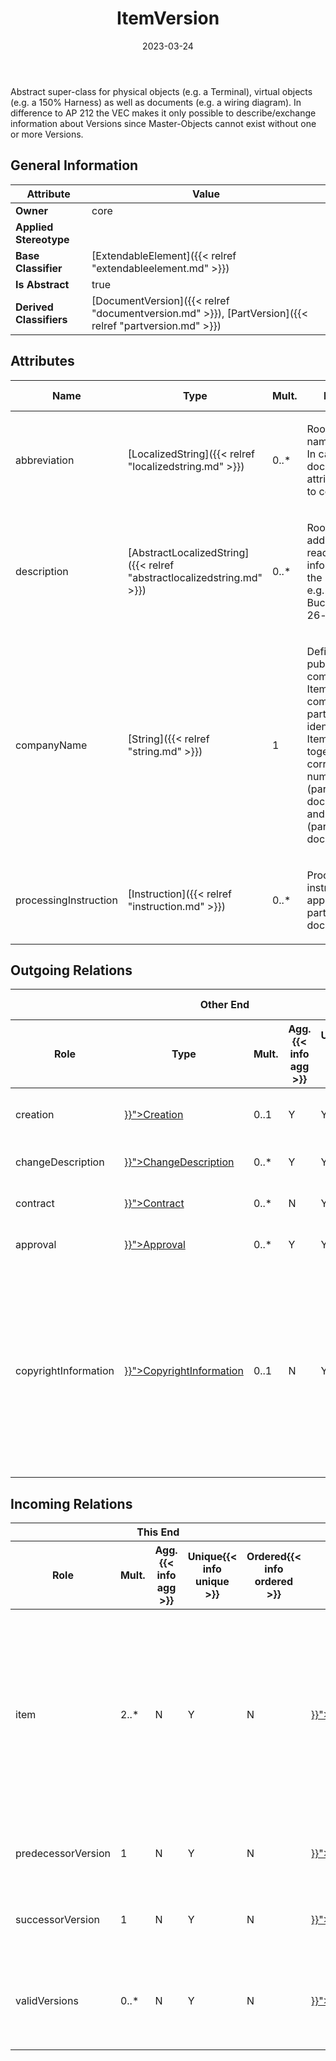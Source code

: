 ﻿---
title: ItemVersion
toc: false
type: specs
date: "2023-03-24"
draft: false
specification: VEC
version: 2.0.2
documentType: "Recommendation"
elementType: Class
classes:
  - ItemVersion
menu_name: vec-2.0.2
---
<p> Abstract super-class for physical objects (e.g. a Terminal), virtual objects (e.g. a 150% Harness) as well as documents (e.g. a wiring diagram). In difference to AP 212 the VEC makes it only possible to describe/exchange information about Versions since Master-Objects cannot exist without one or more Versions.      </p>

## General Information

| Attribute               | Value |
|-------------------------|-------|
| **Owner**               | core |
| **Applied Stereotype**  |   |
| **Base Classifier**     | [ExtendableElement]({{< relref "extendableelement.md" >}})<br/>  |
| **Is Abstract**         | true |
| **Derived Classifiers** | [DocumentVersion]({{< relref "documentversion.md" >}}), [PartVersion]({{< relref "partversion.md" >}}) |

## Attributes
|  Name  |  Type  |  Mult.  |  Description  |  Owning Classifier  |
|--------|--------|---------|---------------|--------------|
|abbreviation| [LocalizedString]({{< relref "localizedstring.md" >}}) | 0..* | <p> Room for a short name of the Item. In case of a document the attribute is wanted to contain its title.      </p> | [ItemVersion]({{< relref "itemversion.md" >}}) |
|description| [AbstractLocalizedString]({{< relref "abstractlocalizedstring.md" >}}) | 0..* | <p>Room for additional, human readable information about the ItemVersion.  e.g. Buchsengehäuse 26-polig </p> | [ItemVersion]({{< relref "itemversion.md" >}}) |
|companyName| [String]({{< relref "string.md" >}}) | 1 | <p> Defines the publishing company of the ItemVersion. The companyName is part of the main identifier of an ItemVersion together with the corresponding number (partNumber or documentNumber) and version (partVersion or documentVersion).      </p> | [ItemVersion]({{< relref "itemversion.md" >}}) |
|processingInstruction| [Instruction]({{< relref "instruction.md" >}}) | 0..* | <p>Processing instructions for the application of the part or the document.  </p> | [ItemVersion]({{< relref "itemversion.md" >}}) |

## Outgoing Relations
<table>
    <thead>
        <tr>
           <th colspan="6">Other End</th>
           <th colspan="1">This End</th>
           <th colspan="1">General</th>
        </tr>
        <tr>
           <th>Role</th>
           <th>Type</th>
           <th>Mult.</th>
           <th>Agg.{{< info agg >}}</th>
           <th>Unique{{< info unique >}}</th>
           <th>Ordered{{< info ordered >}}</th>
           <th>Mult.</th>
           <th>Description</th>
        </tr>
    <thead>
    <tbody>
    <tr>
        <td>creation</td>
        <td><a href="{{< relref "creation.md" >}}">Creation</a></td>
        <td>0..1</td>
        <td>Y</td>
        <td>Y</td>
        <td>N</td>
        <td>1</td>
        <td>Specifies the information about the creation of the ItemVersion.</td>
    </tr>
    <tr>
        <td>changeDescription</td>
        <td><a href="{{< relref "changedescription.md" >}}">ChangeDescription</a></td>
        <td>0..*</td>
        <td>Y</td>
        <td>Y</td>
        <td>N</td>
        <td>0..1</td>
        <td>Specifies the change history of the ItemVersion.</td>
    </tr>
    <tr>
        <td>contract</td>
        <td><a href="{{< relref "contract.md" >}}">Contract</a></td>
        <td>0..*</td>
        <td>N</td>
        <td>Y</td>
        <td>N</td>
        <td>0..*</td>
        <td>References the contracts that apply to an ItemVersion.</td>
    </tr>
    <tr>
        <td>approval</td>
        <td><a href="{{< relref "approval.md" >}}">Approval</a></td>
        <td>0..*</td>
        <td>Y</td>
        <td>Y</td>
        <td>N</td>
        <td>1</td>
        <td>Specifies the approval information of the ItemVersion.</td>
    </tr>
    <tr>
        <td>copyrightInformation</td>
        <td><a href="{{< relref "copyrightinformation.md" >}}">CopyrightInformation</a></td>
        <td>0..1</td>
        <td>N</td>
        <td>Y</td>
        <td>N</td>
        <td>0..*</td>
        <td><p> References the <i>CopyrightInformation</i> that is in effect for this <i>ItemVersion. </i>If no <i>CopyrightInformation</i> is referenced by the <i>ItemVersion</i>, the <i>CopyrightInformation </i>that is referenced by the <i>VecContent</i> (if defined) shall be considered as in effect for this <i>ItemVersion.</i>      </p></td>
    </tr>
    </tbody>
</table>

##  Incoming Relations
<table>
    <thead>
        <tr>
           <th colspan="5">This End</th>
           <th colspan="2">Other End</th>
           <th colspan="1">General</th>
        </tr>
        <tr>
           <th>Role</th>
           <th>Mult.</th>
           <th>Agg.{{< info agg >}}</th>
           <th>Unique{{< info unique >}}</th>
           <th>Ordered{{< info ordered >}}</th>
           <th>Type</th>
           <th>Mult.</th>
           <th>Description</th>
        </tr>
    <thead>
    <tbody>
    <tr>
        <td>item</td>
        <td>2..*</td>
        <td>N</td>
        <td>Y</td>
        <td>N</td>
        <td><a href="{{< relref "itemequivalence.md" >}}">ItemEquivalence</a></td>
        <td>0..*</td>
        <td><p> References all ItemVersion that are considered to be equivalent by the ItemEquivalence. A single <i>ItemEquivalence</i> shall only reference <i>ItemVersions</i> of the same class (either <i>DocumentVersions</i> or <i>PartVersions</i>).      </p></td>
    </tr>
    <tr>
        <td>predecessorVersion</td>
        <td>1</td>
        <td>N</td>
        <td>Y</td>
        <td>N</td>
        <td><a href="{{< relref "itemhistoryentry.md" >}}">ItemHistoryEntry</a></td>
        <td>0..*</td>
        <td>References the ItemVersion that is the predecessor in the ItemHistoryEntry.</td>
    </tr>
    <tr>
        <td>successorVersion</td>
        <td>1</td>
        <td>N</td>
        <td>Y</td>
        <td>N</td>
        <td><a href="{{< relref "itemhistoryentry.md" >}}">ItemHistoryEntry</a></td>
        <td>0..*</td>
        <td>References the ItemVersion that is the successor in the ItemHistoryEntry.</td>
    </tr>
    <tr>
        <td>validVersions</td>
        <td>0..*</td>
        <td>N</td>
        <td>Y</td>
        <td>N</td>
        <td><a href="{{< relref "baselinespecification.md" >}}">BaselineSpecification</a></td>
        <td>0..*</td>
        <td><p> References the <i>ItemVersions </i>that are the content of the baseline.      </p>      <p> &#160;      </p></td>
    </tr>
    </tbody>
</table>



